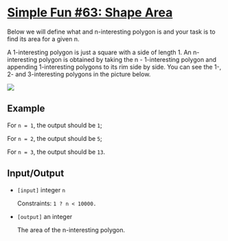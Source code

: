 # [Simple Fun #63: Shape Area](https://www.codewars.com/kata/simple-fun-number-63-shape-area "https://www.codewars.com/kata/5893e0c41a88085c330000a0")

 Below we will define what and n-interesting polygon is and your task is to find its area for a given n.

 A 1-interesting polygon is just a square with a side of length 1. An n-interesting polygon is obtained by taking the n - 1-interesting polygon and appending 1-interesting polygons to its rim side by side. You can see the 1-, 2- and 3-interesting polygons in the picture below.

 ![](https://files.gitter.im/myjinxin2015/Gwsw/blob)

## Example

 For `n = 1`, the output should be `1`;
 
 For `n = 2`, the output should be `5`;
 
 For `n = 3`, the output should be `13`.

## Input/Output


 - `[input]` integer `n`

    Constraints: `1 ? n < 10000.`
    

 - `[output]` an integer

   The area of the n-interesting polygon.